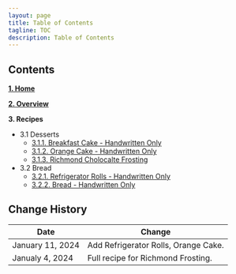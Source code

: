 ```yaml
---
layout: page
title: Table of Contents
tagline: TOC
description: Table of Contents
---
```


## Contents

**[1. Home](index.md)**

**[2. Overview](overview.md)**

**3. Recipes**

  * 3.1 Desserts
      * [3.1.1. Breakfast Cake - Handwritten Only](./recipes/desserts/breakfastcake.md)
      * [3.1.2. Orange Cake - Handwritten Only](./recipes/desserts/orangecake.md)
      * [3.1.3. Richmond Cholocalte Frosting](./recipes/desserts/richmond.md)
  * 3.2 Bread
      * [3.2.1. Refrigerator Rolls - Handwritten Only](./recipes/bread/refrigrolls.md)
      * [3.2.2. Bread - Handwritten Only](./recipes/bread/bread.md)

## Change History

Date | Change
---|---
January 11, 2024 | Add Refrigerator Rolls, Orange Cake.
Janualy 4, 2024 | Full recipe for Richmond Frosting.